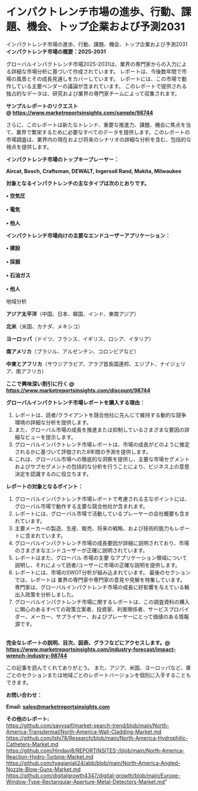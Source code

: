 # インパクトレンチ市場の進歩、行動、課題、機会、トップ企業および予測2031
インパクトレンチ市場の進歩、行動、課題、機会、トップ企業および予測2031
<strong><b>インパクトレンチ市場の概要：2025-2031</b></strong>

グローバルインパクトレンチ市場2025-2031は、業界の専門家からの入力による詳細な市場分析に基づいて作成されています。 レポートは、今後数年間で市場の風景とその成長見通しをカバーしています。 レポートには、この市場で動作している主要ベンダーの議論が含まれています。 このレポートで提供される独占的なデータは、研究および業界の専門家チームによって収集されます。

<strong>サンプルレポートのリクエスト @ <a href=https://www.marketreportsinsights.com/sample/98744>https://www.marketreportsinsights.com/sample/98744</a></strong>

さらに、このレポートは新たなトレンド、重要な推進力、課題、機会に焦点を当て、業界で繁栄するために必要なすべてのデータを提供します。このレポートの市場調査は、業界内の現在および将来のシナリオの詳細な分析を含む、包括的な視点を提供します。

<strong>インパクトレンチ市場のトップキープレーヤー：</strong>

<strong>Aircat, Bosch, Craftsman, DEWALT, Ingersoll Rand, Makita, Milwaukee</strong>

<strong><b>対象となるインパクトレンチの主なタイプは次のとおりです。</b></strong>

<strong>• 空気圧<br><br>• 電気<br><br>• 他人</strong>

<strong><b>インパクトレンチ市場向けの主要なエンドユーザーアプリケーション：</b></strong>

<strong>• 建設<br><br>• 採掘<br><br>• 石油ガス<br><br>• 他人</strong>

 地域分析

<strong><b>アジア太平洋</b></strong>（中国、日本、韓国、インド、東南アジア）

<strong><b>北米</b></strong>（米国、カナダ、メキシコ）

<strong><b>ヨーロッパ</b></strong>（ドイツ、フランス、イギリス、ロシア、イタリア）

<strong><b>南アメリカ</b></strong>（ブラジル、アルゼンチン、コロンビアなど）

<strong><b>中東とアフリカ</b></strong>（サウジアラビア、アラブ首長国連邦、エジプト、ナイジェリア、南アフリカ）

<strong>ここで興味深い割引に行く @ <a href=https://www.marketreportsinsights.com/discount/98744>https://www.marketreportsinsights.com/discount/98744</a></strong>

<strong><b>グローバルインパクトレンチ市場レポートを購入する理由：</b></strong>
<ol>
  <li>レポートは、読者/クライアントを競合他社に先んじて維持する動的な競争環境の詳細な分析を提供します。</li>
  <li>また、グローバル市場の成長を推進または抑制しているさまざまな要因の詳細なビューを提示します。</li>
  <li>グローバルインパクトレンチ市場レポートは、市場の成長がどのように推定されるかに基づいて評価された8年間の予測を提供します。</li>
  <li>これは、グローバル市場への徹底的な洞察を提供し、主要な市場セグメントおよびサブセグメントの包括的な分析を行うことにより、ビジネス上の意思決定を認識するのに役立ちます。</li>
</ol>
<strong><b>レポートの対象となるポイント：</b></strong>
<ol>
  <li>グローバルインパクトレンチ市場レポートで考慮される主なポイントには、グローバル市場で動作する主要な競合他社が含まれます。</li>
  <li>レポートには、グローバル市場で活動しているプレーヤーの会社概要も含まれています。</li>
  <li>主要メーカーの製造、生産、販売、将来の戦略、および技術的能力もレポートに含まれています。</li>
  <li>グローバルインパクトレンチ市場の成長要因が詳細に説明されており、市場のさまざまなエンドユーザーが正確に説明されています。</li>
  <li>レポートはまた、グローバル 市場の主要 なアプリケーション領域について説明し、それによって読者/ユーザーに市場の正確な説明を提供します。</li>
  <li>レポートには、市場のSWOT分析が組み込まれています。 最後のセクションでは、レポートは 業界の専門家や専門家の意見や見解を特集しています。 専門家は、グローバルインパクトレンチ市場の成長に好影響を与えている輸出入政策を分析しました。</li>
  <li>グローバルインパクトレンチ市場に関するレポートは、この調査資料の購入に関心のあるすべての政策立案者、投資家、利害関係者、サービスプロバイダー、メーカー、サプライヤー、およびプレーヤーにとって価値のある情報源です。</li>
</ol><br>
<strong>完全なレポートの説明、目次、図表、グラフなどにアクセスします。@ <a href=https://www.marketreportsinsights.com/industry-forecast/impact-wrench-industry-98744>https://www.marketreportsinsights.com/industry-forecast/impact-wrench-industry-98744</a></strong>

この記事を読んでくれてありがとう。 また、アジア、米国、ヨーロッパなど、章ごとのセクションまたは地域ごとのレポートバージョンを個別に入手することもできます。

<strong><b>お問い合わせ：</b></strong>

<strong>Email: </strong><a href=mailto:sales@marketreportsinsights.com><strong>sales@marketreportsinsights.com</strong></a>

<strong>その他のレポート:</strong>
<br>
<a href=https://github.com/sayysaif/market-search-trend/blob/main/North-America-Transdermal/North-America-Wall-Cladding-Market.md>https://github.com/sayysaif/market-search-trend/blob/main/North-America-Transdermal/North-America-Wall-Cladding-Market.md</a>
<br>
<a href=https://github.com/Ishi78/Research/blob/main/North-America-Hydrophilic-Catheters-Market.md>https://github.com/Ishi78/Research/blob/main/North-America-Hydrophilic-Catheters-Market.md</a>
<br>
<a href=https://github.com/Hindavi8/REPORTINSITES-/blob/main/North-America-Reaction-Hydro-Turbine-Market.md>https://github.com/Hindavi8/REPORTINSITES-/blob/main/North-America-Reaction-Hydro-Turbine-Market.md</a>
<br>
<a href=https://github.com/tyagianjali24/abb/blob/main/North-America-Angled-Nozzle-Blow-Guns-Market.md>https://github.com/tyagianjali24/abb/blob/main/North-America-Angled-Nozzle-Blow-Guns-Market.md</a>
<br>
<a href=https://github.com/digitalgrowth4347/digital-growth/blob/main/Europe-Window-Type-Rectangular-Aperture-Metal-Detectors-Market.md>https://github.com/digitalgrowth4347/digital-growth/blob/main/Europe-Window-Type-Rectangular-Aperture-Metal-Detectors-Market.md</a>"
